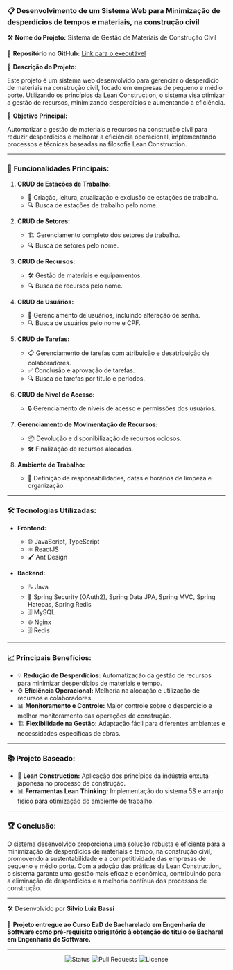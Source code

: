 ### 📋 Desenvolvimento de um Sistema Web para Minimização de desperdícios de tempos e materiais, na construção civil

🛠 **Nome do Projeto:** Sistema de Gestão de Materiais de Construção Civil

🔗 **Repositório no GitHub:** [Link para o executável](https://github.com/silviobassi/minimizing-executables)

📝 **Descrição do Projeto:**

Este projeto é um sistema web desenvolvido para gerenciar o desperdício de materiais na construção civil, focado em empresas de pequeno e médio porte. Utilizando os princípios da Lean Construction, o sistema visa otimizar a gestão de recursos, minimizando desperdícios e aumentando a eficiência.

🎯 **Objetivo Principal:**

Automatizar a gestão de materiais e recursos na construção civil para reduzir desperdícios e melhorar a eficiência operacional, implementando processos e técnicas baseadas na filosofia Lean Construction.

---

### 🚀 **Funcionalidades Principais:**

1. **CRUD de Estações de Trabalho:**

    - 📍 Criação, leitura, atualização e exclusão de estações de trabalho.
    - 🔍 Busca de estações de trabalho pelo nome.

2. **CRUD de Setores:**

    - 🏗️ Gerenciamento completo dos setores de trabalho.
    - 🔍 Busca de setores pelo nome.

3. **CRUD de Recursos:**

    - 🛠️ Gestão de materiais e equipamentos.
    - 🔍 Busca de recursos pelo nome.

4. **CRUD de Usuários:**

    - 👥 Gerenciamento de usuários, incluindo alteração de senha.
    - 🔍 Busca de usuários pelo nome e CPF.

5. **CRUD de Tarefas:**

    - 📋 Gerenciamento de tarefas com atribuição e desatribuição de colaboradores.
    - ✅ Conclusão e aprovação de tarefas.
    - 🔍 Busca de tarefas por título e períodos.

6. **CRUD de Nível de Acesso:**

    - 🔒 Gerenciamento de níveis de acesso e permissões dos usuários.

7. **Gerenciamento de Movimentação de Recursos:**

    - 📦 Devolução e disponibilização de recursos ociosos.
    - 🛠️ Finalização de recursos alocados.

8. **Ambiente de Trabalho:**

    - 🧹 Definição de responsabilidades, datas e horários de limpeza e organização.

---

### 🛠 **Tecnologias Utilizadas:**

- **Frontend:**

    - 🌐 JavaScript, TypeScript
    - ⚛️ ReactJS
    - 🖌️ Ant Design

- **Backend:**

    - ☕ Java
    - 🌱 Spring Security (OAuth2), Spring Data JPA, Spring MVC, Spring Hateoas, Spring Redis
    - 🗄️ MySQL
    - 🌐 Nginx
    - 🗄️ Redis

---

### 📈 **Principais Benefícios:**

- 💡 **Redução de Desperdícios:** Automatização da gestão de recursos para minimizar desperdícios de materiais e tempo.
- ⚙️ **Eficiência Operacional:** Melhoria na alocação e utilização de recursos e colaboradores.
- 📊 **Monitoramento e Controle:** Maior controle sobre o desperdício e melhor monitoramento das operações de construção.
- 🏗️ **Flexibilidade na Gestão:** Adaptação fácil para diferentes ambientes e necessidades específicas de obras.

---

### 📚 **Projeto Baseado:**

- 📖 **Lean Construction:** Aplicação dos princípios da indústria enxuta japonesa no processo de construção.
- 📊 **Ferramentas Lean Thinking:** Implementação do sistema 5S e arranjo físico para otimização do ambiente de trabalho.

---

### 🏆 **Conclusão:**

O sistema desenvolvido proporciona uma solução robusta e eficiente para a minimização de desperdícios de materiais e tempo, na construção civil, promovendo a sustentabilidade e a competitividade das empresas de pequeno e médio porte. Com a adoção das práticas da Lean Construction, o sistema garante uma gestão mais eficaz e econômica, contribuindo para a eliminação de desperdícios e a melhoria contínua dos processos de construção.

---

🛠 Desenvolvido por **Silvio Luiz Bassi**

🌟 **Projeto entregue ao Curso EaD de Bacharelado em Engenharia de Software como pré-requisito obrigatório à obtenção do título de Bacharel em Engenharia de Software.**

---

<div align="center">
  <img src="https://img.shields.io/badge/status-em%20desenvolvimento-yellow" alt="Status">
  <img src="https://img.shields.io/github/issues-pr-raw/username/repository" alt="Pull Requests">
  <img src="https://img.shields.io/github/license/username/repository" alt="License">
</div>

